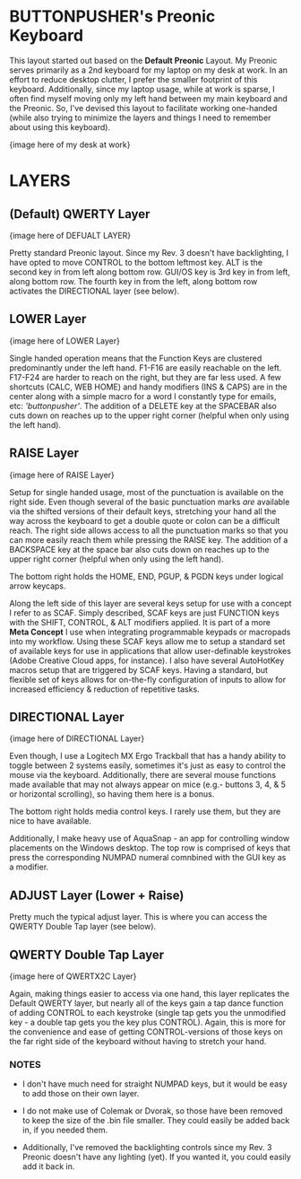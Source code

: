 # BUTTONPUSHER's Preonic Keyboard

This layout started out based on the **Default Preonic** Layout. My Preonic serves primarily as a 2nd keyboard for my laptop on my desk at work. In an effort to reduce desktop clutter, I prefer the smaller footprint of this keyboard. Additionally, since my laptop usage, while at work is sparse, I often find myself moving only my left hand between my main keyboard and the Preonic. So, I've devised this layout to facilitate working one-handed (while also trying to minimize the layers and things I need to remember about using this keyboard).

{image here of my desk at work}

# LAYERS

## (Default) QWERTY Layer

{image here of DEFUALT LAYER}

Pretty standard Preonic layout. Since my Rev. 3 doesn't have backlighting, I have opted to move CONTROL to the bottom leftmost key. ALT is the second key in from left along bottom row. GUI/OS key is 3rd key in from left, along bottom row. The fourth key in from the left, along bottom row activates the DIRECTIONAL layer (see below).

## LOWER Layer

{image here of LOWER Layer}

Single handed operation means that the Function Keys are clustered predominantly under the left hand. F1-F16 are easily reachable on the left. F17-F24 are harder to reach on the right, but they are far less used. A few shortcuts (CALC, WEB HOME) and handy modifiers (INS & CAPS) are in the center along with a simple macro for a word I constantly type for emails, etc: _'buttonpusher'_. The addition of a DELETE key at the SPACEBAR also cuts down on reaches up to the upper right corner (helpful when only using the left hand).

## RAISE Layer

{image here of RAISE Layer}

Setup for single handed usage, most of the punctuation is available on the right side. Even though several of the basic punctuation marks _are_ available via the shifted versions of their default keys, stretching your hand all the way across the keyboard to get a double quote or colon can be a difficult reach. The right side allows access to all the punctuation marks so that you can more easily reach them while pressing the RAISE key. The addition of a BACKSPACE key at the space bar also cuts down on reaches up to the upper right corner (helpful when only using the left hand).

The bottom right holds the HOME, END, PGUP, & PGDN keys under logical arrow keycaps.

Along the left side of this layer are several keys setup for use with a concept I refer to as SCAF. Simply described, SCAF keys are just FUNCTION keys with the SHIFT, CONTROL, & ALT modifiers applied. It is part of a more **Meta Concept** I use when integrating programmable keypads or macropads into my workflow. Using these SCAF keys allow me to setup a standard set of available keys for use in applications that allow user-definable keystrokes (Adobe Creative Cloud apps, for instance). I also have several AutoHotKey macros setup that are triggered by SCAF keys. Having a standard, but flexible set of keys allows for on-the-fly configuration of inputs to allow for increased efficiency & reduction of repetitive tasks.

## DIRECTIONAL Layer

{image here of DIRECTIONAL Layer}

Even though, I use a Logitech MX Ergo Trackball that has a handy ability to toggle between 2 systems easily, sometimes it's just as easy to control the mouse via the keyboard. Additionally, there are several mouse functions made available that may not always appear on mice (e.g.- buttons 3, 4, & 5 or horizontal scrolling), so having them here is a bonus.

The bottom right holds media control keys. I rarely use them, but they are nice to have available.

Additionally, I make heavy use of AquaSnap - an app for controlling window placements on the Windows desktop. The top row is comprised of keys that press the corresponding NUMPAD numeral comnbined with the GUI key as a modifier.

## ADJUST Layer (Lower + Raise)

Pretty much the typical adjust layer. This is where you can access the QWERTY Double Tap layer (see below).

## QWERTY Double Tap Layer

{image here of QWERTX2C Layer}

Again, making things easier to access via one hand, this layer replicates the Default QWERTY layer, but nearly all of the keys gain a tap dance function of adding CONTROL to each keystroke (single tap gets you the unmodified key - a double tap gets you the key plus CONTROL). Again, this is more for the convenience and ease of getting CONTROL-versions of those keys on the far right side of the keyboard without having to stretch your hand.

### NOTES

- I don't have much need for straight NUMPAD keys, but it would be easy to add those on their own layer.

- I do not make use of Colemak or Dvorak, so those have been removed to keep the size of the .bin file smaller. They could easily be added back in, if you needed them.

- Additionally, I've removed the backlighting controls since my Rev. 3 Preonic doesn't have any lighting (yet). If you wanted it, you could easily add it back in.
